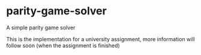 # parity-game-solver

A simple parity game solver

This is the implementation for a university assignment, more information will follow soon (when the assignment is finished)
